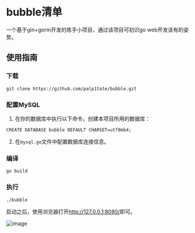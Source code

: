 # bubble清单
一个基于gin+gorm开发的练手小项目，通过该项目可初识go web开发该有的姿势。



## 使用指南

### 下载

```
git clone https://github.com/palp1tate/bubble.git
```

### 配置MySQL

1. 在你的数据库中执行以下命令，创建本项目所用的数据库：

```
CREATE DATABASE bubble DEFAULT CHARSET=utf8mb4;
```

2. 在`mysql.go`文件中配置数据库连接信息。

### 编译

```
go build
```

### 执行

```bash
./bubble
```

启动之后，使用浏览器打开<http://127.0.0.1:8080/>即可。

![image](https://github.com/palp1tate/bubble/assets/120303802/153e14ac-08dd-49e3-9d9d-210701c7c9a2)
